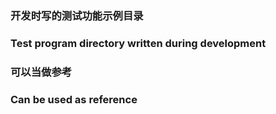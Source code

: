 ### 开发时写的测试功能示例目录
### Test program directory written during development

### 可以当做参考
### Can be used as reference






























































